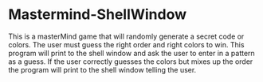 # Mastermind-ShellWindow
This is a masterMind game that will randomly generate a secret code or colors. The user must guess the right order and right colors to win. This program will print to the shell window and ask the user to enter in a pattern as a guess. If the user correctly guesses the colors but mixes up the order the program will print to the shell window telling the user.
